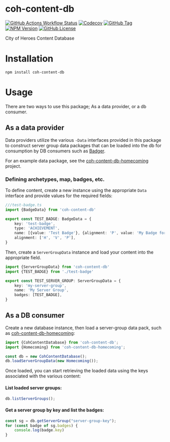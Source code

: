 # coh-content-db

[![GitHub Actions Workflow Status](https://img.shields.io/github/actions/workflow/status/n15g/coh-content-db/build.yml?branch=master)](https://github.com/n15g/coh-content-db/actions)
[![Codecov](https://img.shields.io/codecov/c/github/n15g/coh-content-db)](https://app.codecov.io/gh/n15g/coh-content-db)
[![GitHub Tag](https://img.shields.io/github/v/tag/n15g/coh-content-db)](https://github.com/n15g/coh-content-db/tags)
[![NPM Version](https://img.shields.io/npm/v/coh-content-db)](https://www.npmjs.com/package/coh-content-db)
[![GitHub License](https://img.shields.io/github/license/n15g/coh-content-db)](LICENSE)

City of Heroes Content Database

# Installation

```
npm install coh-content-db
```

# Usage

There are two ways to use this package; As a data provider, or a db consumer.

## As a data provider

Data providers utilize the various `-Data` interfaces provided in this package to construct server group data packages
that can be loaded into the db for consumption by DB consumers such as [Badger](https://github.com/n15g/badger).

For an example data package, see the [coh-content-db-homecoming](https://github.com/n15g/coh-content-db-homecoming) project.

### Defining archetypes, map, badges, etc.

To define content, create a new instance using the appropriate `Data` interface and provide values for the required fields:

```typescript
///test-badge.ts
import {BadgeData} from 'coh-content-db'

export const TEST_BADGE: BadgeData = {
    key: 'test-badge',
    type: 'ACHIEVEMENT',
    name: [{value: 'Test Badge'}, {alignment: 'P', value: 'My Badge for Praetorians'}],
    alignment: ['H', 'V', 'P'],
}
```

Then, create a `ServerGroupData` instance and load your content into the appropriate field.

```typescript
import {ServerGroupData} from 'coh-content-db'
import {TEST_BADGE} from './test-badge'

export const TEST_SERVER_GROUP: ServerGroupData = {
    key: 'my-server-group',
    name: 'My Server Group',
    badges: [TEST_BADGE],
}
```

## As a DB consumer

Create a new database instance, then load a server-group data pack, such as [coh-content-db-homecoming](https://github.com/n15g/coh-content-db-homecoming):

```typescript
import {CohContentDatabase} from 'coh-content-db';
import {Homecoming} from 'coh-content-db-homecoming';

const db = new CohContentDatabase();
db.loadServerGroupData(new Homecoming());
```

Once loaded, you can start retrieving the loaded data using the keys associated with the various content:

#### List loaded server groups:

```typescript
db.listServerGroups();
```

#### Get a server group by key and list the badges:

```typescript
const sg = db.getServerGroup("server-group-key");
for (const badge of sg.badges) {
    console.log(badge.key)
}
```
